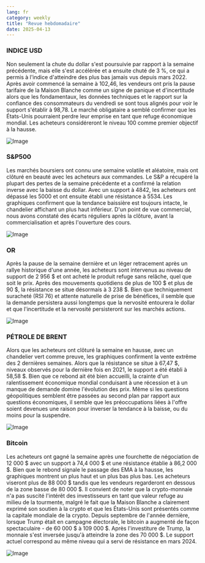 ```yaml
---
lang: fr
category: weekly
title: "Revue hebdomadaire"
date: 2025-04-13
---
```


### INDICE USD

Non seulement la chute du dollar s'est poursuivie par rapport à la semaine précédente, mais elle s'est accélérée et a ensuite chuté de 3 %, ce qui a permis à l'indice d'atteindre des plus bas jamais vus depuis mars 2022. Après avoir commencé la semaine à 102,46, les vendeurs ont pris la pause tarifaire de la Maison Blanche comme un signe de panique et d'incertitude alors que les fondamentaux, les données techniques et le rapport sur la confiance des consommateurs du vendredi se sont tous alignés pour voir le support s'établir à 98,78. Le marché obligataire a semblé confirmer que les États-Unis pourraient perdre leur emprise en tant que refuge économique mondial. Les acheteurs considéreront le niveau 100 comme premier objectif à la hausse. 

![Image](https://markleighedu.github.io/img/Apr-2025/13-Apr-2025/usdindex.jpg)

### S&P500

Les marchés boursiers ont connu une semaine volatile et aléatoire, mais ont clôturé en beauté avec les acheteurs aux commandes. Le S&P a récupéré la plupart des pertes de la semaine précédente et a confirmé la relation inverse avec la baisse du dollar. Avec un support à 4842, les acheteurs ont dépassé les 5000 et ont ensuite établi une résistance à 5534. Les graphiques confirment que la tendance baissière est toujours intacte, le chandelier affichant un plus haut inférieur. D'un point de vue commercial, nous avons constaté des écarts réguliers après la clôture, avant la commercialisation et après l'ouverture des cours.  

![Image](https://markleighedu.github.io/img/Apr-2025/13-Apr-2025/sp500.jpg)

### OR

Après la pause de la semaine dernière et un léger retracement après un rallye historique d'une année, les acheteurs sont intervenus au niveau de support de 2 956 $ et ont acheté le produit refuge sans relâche, quel que soit le prix. Après des mouvements quotidiens de plus de 100 $ et plus de 90 $, la résistance se situe désormais à 3 238 $. Bien que techniquement suracheté (RSI 76) et attente naturelle de prise de bénéfices, il semble que la demande persistera aussi longtemps que la nervosité entourera le dollar et que l'incertitude et la nervosité persisteront sur les marchés actions. 

![Image](https://markleighedu.github.io/img/Apr-2025/13-Apr-2025/gold.jpg)

### PÉTROLE DE BRENT

Alors que les acheteurs ont clôturé la semaine en hausse, avec un chandelier vert comme preuve, les graphiques confirment la vente extrême des 2 dernières semaines. Alors que la résistance se situe à 67,47 $, niveaux observés pour la dernière fois en 2021, le support a été établi à 58,58 $. Bien que ce rebond ait été bien accueilli, la crainte d'un ralentissement économique mondial conduisant à une récession et à un manque de demande domine l'évolution des prix. Même si les questions géopolitiques semblent être passées au second plan par rapport aux questions économiques, il semble que les préoccupations liées à l'offre soient devenues une raison pour inverser la tendance à la baisse, ou du moins pour la suspendre.

![Image](https://markleighedu.github.io/img/Apr-2025/13-Apr-2025/brentoil.jpg)

### Bitcoin

Les acheteurs ont gagné la semaine après une fourchette de négociation de 12 000 $ avec un support à 74,4 000 $ et une résistance établie à 86,2 000 $. Bien que le rebond signale le passage des EMA à la hausse, les graphiques montrent un plus haut et un plus bas plus bas. Les acheteurs viseront plus de 88 000 $ tandis que les vendeurs regarderont en dessous de la zone basse de 80 000 $. Il convient de noter que la crypto-monnaie n'a pas suscité l'intérêt des investisseurs en tant que valeur refuge au milieu de la tourmente, malgré le fait que la Maison Blanche a clairement exprimé son soutien à la crypto et que les États-Unis sont présentés comme la capitale mondiale de la crypto. Depuis septembre de l'année dernière, lorsque Trump était en campagne électorale, le bitcoin a augmenté de façon spectaculaire - de 60 000 $ à 109 000 $. Après l'investiture de Trump, la monnaie s'est inversée jusqu'à atteindre la zone des 70 000 $. Le support actuel correspond au même niveau qui a servi de résistance en mars 2024.

![Image](https://markleighedu.github.io/img/Apr-2025/13-Apr-2025/bitcoin.jpg)

